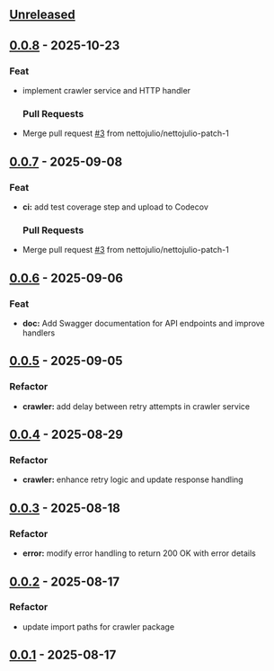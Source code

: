 <a name="unreleased"></a>

## [Unreleased]


<a name="0.0.8"></a>

## [0.0.8] - 2025-10-23

### Feat

- implement crawler service and HTTP handler
  
  ### Pull Requests

- Merge pull request [#3](https://github.com/nettojulio/ufape-crawler-golang/issues/3) from nettojulio/nettojulio-patch-1
  
  
<a name="0.0.7"></a>

## [0.0.7] - 2025-09-08

### Feat

- **ci:** add test coverage step and upload to Codecov
  
  ### Pull Requests

- Merge pull request [#3](https://github.com/nettojulio/ufape-crawler-golang/issues/3) from nettojulio/nettojulio-patch-1
  
  
<a name="0.0.6"></a>

## [0.0.6] - 2025-09-06

### Feat

- **doc:** Add Swagger documentation for API endpoints and improve handlers
  
  
<a name="0.0.5"></a>

## [0.0.5] - 2025-09-05

### Refactor

- **crawler:** add delay between retry attempts in crawler service
  
  
<a name="0.0.4"></a>

## [0.0.4] - 2025-08-29

### Refactor

- **crawler:** enhance retry logic and update response handling
  
  
<a name="0.0.3"></a>

## [0.0.3] - 2025-08-18

### Refactor

- **error:** modify error handling to return 200 OK with error details
  
  
<a name="0.0.2"></a>

## [0.0.2] - 2025-08-17

### Refactor

- update import paths for crawler package
  
  
<a name="0.0.1"></a>

## [0.0.1] - 2025-08-17

[Unreleased]: https://github.com/nettojulio/ufape-crawler-golang/compare/0.0.8...HEAD
[0.0.8]: https://github.com/nettojulio/ufape-crawler-golang/compare/0.0.7...0.0.8
[0.0.7]: https://github.com/nettojulio/ufape-crawler-golang/compare/0.0.6...0.0.7
[0.0.6]: https://github.com/nettojulio/ufape-crawler-golang/compare/0.0.5...0.0.6
[0.0.5]: https://github.com/nettojulio/ufape-crawler-golang/compare/0.0.4...0.0.5
[0.0.4]: https://github.com/nettojulio/ufape-crawler-golang/compare/0.0.3...0.0.4
[0.0.3]: https://github.com/nettojulio/ufape-crawler-golang/compare/0.0.2...0.0.3
[0.0.2]: https://github.com/nettojulio/ufape-crawler-golang/compare/0.0.1...0.0.2
[0.0.1]: https://github.com/nettojulio/ufape-crawler-golang/releases/tag/0.0.1
